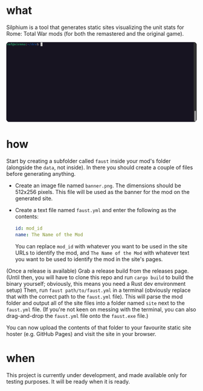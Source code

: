 # what

Silphium is a tool that generates static sites visualizing the unit stats for Rome: Total War mods (for both the remastered and the original game).

![Terminal demo](demo.gif)

# how

Start by creating a subfolder called `faust` inside your mod's folder (alongside the `data`, not inside). In there you should create a couple of files before generating anything.

- Create an image file named `banner.png`. The dimensions should be 512x256 pixels. This file will be used as the banner for the mod on the generated site.
- Create a text file named `faust.yml` and enter the following as the contents:

  ```yaml
  id: mod_id
  name: The Name of the Mod
  ```

  You can replace `mod_id` with whatever you want to be used in the site URLs to identify the mod, and `The Name of the Mod` with whatever text you want
  to be used to identify the mod in the site's pages.

(Once a release is available) Grab a release build from the releases page. (Until then, you will have to clone this repo and run `cargo build` to build the binary yourself; obviously, this means you need a Rust dev environment setup) Then, run `faust path/to/faust.yml` in a terminal (obviously replace that with the correct path to the `faust.yml` file). This will parse the mod folder and output all of the site files into a folder named `site` next to the `faust.yml` file.
(If you're not keen on messing with the terminal, you can also drag-and-drop the `faust.yml` file onto the `faust.exe` file.)

You can now upload the contents of that folder to your favourite static site hoster (e.g. GitHub Pages) and visit the site in your browser.

# when

This project is currently under development, and made available only for testing purposes. It will be ready when it is ready.

